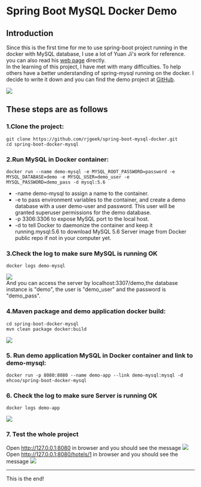 # Spring Boot MySQL Docker Demo

## Introduction
Since this is the first time for me to use spring-boot project running in the docker with MySQL database, I use a lot of Yuan Ji's work for reference. you can also read his [web page](https://www.jiwhiz.com/blogs/Spring_Boot_Docker_MySQL_Demo) directly.  
In the learning of this project, I have met with many difficulties. To help others have a better understanding of spring-mysql running on the docker. I decide to write it down and you can find the demo project at [GitHub](https://github.com/rjgeek/spring-boot-mysql-docker).

![](https://rjgeek.github.io/images/2017/01/spring-boot-docker.png)

## These steps are as follows
### 1.Clone the project:
```
git clone https://github.com/rjgeek/spring-boot-mysql-docker.git
cd spring-boot-docker-mysql
```

### 2.Run MySQL in Docker container:
```
docker run --name demo-mysql -e MYSQL_ROOT_PASSWORD=password -e MYSQL_DATABASE=demo -e MYSQL_USER=demo_user -e MYSQL_PASSWORD=demo_pass -d mysql:5.6
```

- -name demo-mysql to assign a name to the container.  
- -e to pass environment variables to the container, and create a demo database with a user demo-user and password. This user will be granted superuser permissions for the demo database.  
- -p 3306:3306 to expose MySQL port to the local host.  
- -d to tell Docker to daemonize the container and keep it running.mysql:5.6 to download MySQL 5.6 Server image from Docker public repo if not in your computer yet.  

### 3.Check the log to make sure MySQL is running OK
```
docker logs demo-mysql
```
![](https://rjgeek.github.io/images/2017/01/spring-boot-docker-2.png)    
And you can access the server by localhost:3307/demo,the database instance is "demo", the user is "demo_user" and the password is "demo_pass".

### 4.Maven package and demo application docker build:
```
cd spring-boot-docker-mysql
mvn clean package docker:build
```

![](https://rjgeek.github.io/images/2017/01/spring-boot-docker-1.png)  

### 5. Run demo application MySQL in Docker container and link to demo-mysql:
```
docker run -p 8080:8080 --name demo-app --link demo-mysql:mysql -d ehcoo/spring-boot-docker-mysql
```
### 6. Check the log to make sure Server is running OK
```
docker logs demo-app
```
![](https://rjgeek.github.io/images/2017/01/spring-boot-docker-4.png)    

### 7. Test the whole project
Open http://127.0.0.1:8080 in browser and you should see the message
![](https://rjgeek.github.io/images/2017/01/spring-boot-docker-5.png)     
Open http://127.0.0.1:8080/hotels/1 in browser and you should see the message
![](https://rjgeek.github.io/images/2017/01/spring-boot-docker-6.png)      

***
This is the end!





